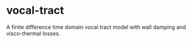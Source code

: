 # vocal-tract
 A finite difference time domain vocal tract model with wall damping and visco-thermal losses.
